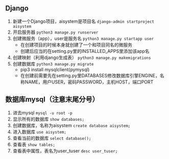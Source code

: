 ## Django
1. 新建一个Django项目，aisystem是项目名
```django-admin startproject aisystem```
2. 开启服务器
```python3 manage.py runserver```
3. 创建微服务（app），user是服务名
```python3 manage.py startapp user```
    + 在创建项目的时候本身就创建了一个和项目同名的微服务
    + 创建后应当的在setting.py里的INSTALLED_APPS里添加该app名
4. 创建映射（利用django生成表）
```python3 manage.py makemigrations```
5. 创建数据库
```python3 manage.py migrate```
    + pip3 install mysqlclient(pymysql)
    + 在创建前需要先在setting.py里DATABASES修改数据库引擎ENGINE，名称NAME，用户USER，密码PASSWORD，主机HOST，端口PORT

## 数据库mysql（注意末尾分号）
1. 进去mysql
```mysql -u root -p```
1. 显示所有的数据库
```show databases;```
2. 创建数据库，名称为aisystem
```create database aisystem;```
3. 进入数据库
```use aisystem;```
4. 查看当前的数据库
```select database();```
4. 查看表
```show tables;```
5. 查看表中属性，表名为user_tuser
```desc user_tuser;```